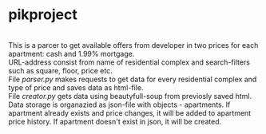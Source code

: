 # pikproject
<br>This is a parcer to get available offers from developer in two prices for each apartment: cash and 1.99% mortgage.
<br>URL-address consist from name of residential complex and search-filters such as square, floor, price etc.
<br>File <i>parser.py</i> makes requests to get data for every residential complex and type of price and saves data as html-file.
<br>File <i>creator.py</i> gets data using beautyfull-soup from previosly saved html. Data storage is organazied as json-file with objects - apartments. If apartment already exists and price changes, it will be added to apartment price history. If apartment doesn't exist in json, it will be created.
